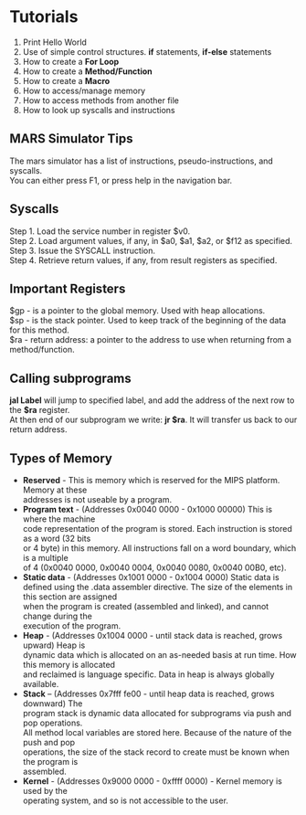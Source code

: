 # Tutorials
1. Print Hello World  
2. Use of simple control structures. **if** statements, **if-else** statements
2. How to create a **For Loop**  
3. How to create a **Method/Function**  
4. How to create a **Macro**
5. How to access/manage memory
6. How to access methods from another file
7. How to look up syscalls and instructions


## MARS Simulator Tips
The mars simulator has a list of instructions, pseudo-instructions, and syscalls.  
You can either press F1, or press help in the navigation bar.

## Syscalls
Step 1. Load the service number in register $v0.  
Step 2. Load argument values, if any, in $a0, $a1, $a2, or $f12 as specified.  
Step 3. Issue the SYSCALL instruction.  
Step 4. Retrieve return values, if any, from result registers as specified.  

## Important Registers  
$gp - is a pointer to the global memory. Used with heap allocations.  
$sp - is the stack pointer. Used to keep track of the beginning of the data for this method.  
$ra - return address: a pointer to the address to use when returning from a method/function.  

## Calling subprograms  
**jal Label** will jump to specified label, and add the address of the next row to the **$ra** register.  
At then end of our subprogram we write: **jr $ra**. It will transfer us back to our return address.

## Types of Memory
- **Reserved** - This is memory which is reserved for the MIPS platform. Memory at these  
addresses is not useable by a program.  
- **Program text** - (Addresses 0x0040 0000 - 0x1000 00000) This is where the machine  
code representation of the program is stored. Each instruction is stored as a word (32 bits  
or 4 byte) in this memory. All instructions fall on a word boundary, which is a multiple  
of 4 (0x0040 0000, 0x0040 0004, 0x0040 0080, 0x0040 00B0, etc).  
- **Static data** - (Addresses 0x1001 0000 - 0x1004 0000) Static data is defined using 
the .data assembler directive. The size of the elements in this section are assigned  
when the program is created (assembled and linked), and cannot change during the  
execution of the program.  
- **Heap** - (Addresses 0x1004 0000 - until stack data is reached, grows upward) Heap is  
dynamic data which is allocated on an as-needed basis at run time. How this memory is allocated  
and reclaimed is language specific. Data in heap is always globally available.  
- **Stack** – (Addresses 0x7fff fe00 - until heap data is reached, grows downward) The  
program stack is dynamic data allocated for subprograms via push and pop operations.  
All method local variables are stored here. Because of the nature of the push and pop  
operations, the size of the stack record to create must be known when the program is  
assembled.
- **Kernel** - (Addresses 0x9000 0000 - 0xffff 0000) - Kernel memory is used by the  
operating system, and so is not accessible to the user.


